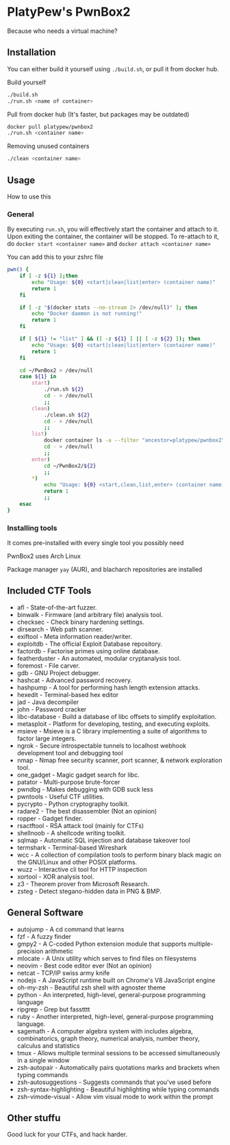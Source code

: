 # PlatyPew's PwnBox2
Because who needs a virtual machine?

## Installation
You can either build it yourself using `./build.sh`, or pull it from docker hub.

Build yourself
```bash
./build.sh
./run.sh <name of container>
```

Pull from docker hub (It's faster, but packages may be outdated)
```bash
docker pull platypew/pwnbox2
./run.sh <container name>
```

Removing unused containers
```bash
./clean <container name>
```

## Usage
How to use this

### General
By executing `run.sh`, you will effectively start the container and attach to it.
Upon exiting the container, the container will be stopped. To re-attach to it, do `docker start <container name>` and `docker attach <container name>`

You can add this to your zshrc file
```bash
pwn() {
    if [ -z ${1} ];then
        echo "Usage: ${0} <start|clean|list|enter> (container name)"
        return 1
    fi

    if [ -z "$(docker stats --no-stream 2> /dev/null)" ]; then
        echo "Docker daemon is not running!"
        return 1
    fi

    if [ ${1} != "list" ] && ([ -z ${1} ] || [ -z ${2} ]); then
        echo "Usage: ${0} <start|clean|list|enter> (container name)"
        return 1
    fi

    cd ~/PwnBox2 > /dev/null
    case ${1} in
        start)
            ./run.sh ${2}
            cd - > /dev/null
            ;;
        clean)
            ./clean.sh ${2}
            cd - > /dev/null
            ;;
        list)
            docker container ls -a --filter "ancestor=platypew/pwnbox2" --format "table {{.Names}}\t{{.Status}}\t{{.Size}}\t{{.RunningFor}}"
            cd - > /dev/null
            ;;
        enter)
            cd ~/PwnBox2/${2}
            ;;
        *)
            echo "Usage: ${0} <start,clean,list,enter> (container name)"
            return 1
            ;;
    esac
}
```

### Installing tools
It comes pre-installed with every single tool you possibly need

PwnBox2 uses Arch Linux

Package manager `yay` (AUR), and blacharch repositories are installed

## Included CTF Tools
- afl - State-of-the-art fuzzer.
- binwalk - Firmware (and arbitrary file) analysis tool.
- checksec - Check binary hardening settings.
- dirsearch - Web path scanner.
- exiftool - Meta information reader/writer.
- exploitdb - The official Exploit Database repository.
- factordb - Factorise primes using online database.
- featherduster - An automated, modular cryptanalysis tool.
- foremost - File carver.
- gdb - GNU Project debugger.
- hashcat - Advanced password recovery.
- hashpump - A tool for performing hash length extension attacks.
- hexedit - Terminal-based hex editor
- jad - Java decompiler
- john - Password cracker
- libc-database - Build a database of libc offsets to simplify exploitation.
- metasploit - Platform for developing, testing, and executing exploits.
- msieve - Msieve is a C library implementing a suite of algorithms to factor large integers.
- ngrok - Secure introspectable tunnels to localhost webhook development tool and debugging tool
- nmap - Nmap free security scanner, port scanner, & network exploration tool.
- one_gadget - Magic gadget search for libc.
- patator - Multi-purpose brute-forcer
- pwndbg -  Makes debugging with GDB suck less
- pwntools - Useful CTF utilities.
- pycrypto - Python cryptography toolkit.
- radare2 - The best disassembler (Not an opinion)
- ropper - Gadget finder.
- rsactftool - RSA attack tool (mainly for CTFs)
- shellnoob - A shellcode writing toolkit.
- sqlmap - Automatic SQL injection and database takeover tool
- termshark - Terminal-based Wireshark
- wcc - A collection of compilation tools to perform binary black magic on the GNU/Linux and other POSIX platforms.
- wuzz - Interactive cli tool for HTTP inspection
- xortool - XOR analysis tool.
- z3 - Theorem prover from Microsoft Research.
- zsteg - Detect stegano-hidden data in PNG & BMP.

## General Software
- autojump - A cd command that learns
- fzf - A fuzzy finder
- gmpy2 - A C-coded Python extension module that supports multiple-precision arithmetic
- mlocate - A Unix utility which serves to find files on filesystems
- neovim - Best code editor ever (Not an opinion)
- netcat - TCP/IP swiss army knife
- nodejs - A JavaScript runtime built on Chrome's V8 JavaScript engine
- oh-my-zsh - Beautiful zsh shell with agnoster theme
- python - An interpreted, high-level, general-purpose programming language
- ripgrep - Grep but fasstttt
- ruby - Another interpreted, high-level, general-purpose programming language.
- sagemath - A computer algebra system with includes algebra, combinatorics, graph theory, numerical analysis, number theory, calculus and statistics
- tmux - Allows multiple terminal sessions to be accessed simultaneously in a single window
- zsh-autopair - Automatically pairs quotations marks and brackets when typing commands
- zsh-autosuggestions - Suggests commands that you've used before
- zsh-syntax-highlighting - Beautiful highlighting while typing commands
- zsh-vimode-visual - Allow vim visual mode to work within the prompt

## Other stuffu
Good luck for your CTFs, and hack harder.
